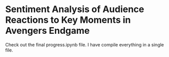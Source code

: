 # Sentiment Analysis of Audience Reactions to Key Moments in Avengers Endgame

Check out the final progress.ipynb file. I have compile everything in a single file. 


